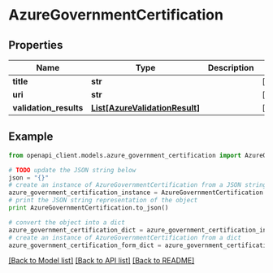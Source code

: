 # AzureGovernmentCertification


## Properties
Name | Type | Description | Notes
------------ | ------------- | ------------- | -------------
**title** | **str** |  | [optional] 
**uri** | **str** |  | [optional] 
**validation_results** | [**List[AzureValidationResult]**](AzureValidationResult.md) |  | [optional] 

## Example

```python
from openapi_client.models.azure_government_certification import AzureGovernmentCertification

# TODO update the JSON string below
json = "{}"
# create an instance of AzureGovernmentCertification from a JSON string
azure_government_certification_instance = AzureGovernmentCertification.from_json(json)
# print the JSON string representation of the object
print AzureGovernmentCertification.to_json()

# convert the object into a dict
azure_government_certification_dict = azure_government_certification_instance.to_dict()
# create an instance of AzureGovernmentCertification from a dict
azure_government_certification_form_dict = azure_government_certification.from_dict(azure_government_certification_dict)
```
[[Back to Model list]](../README.md#documentation-for-models) [[Back to API list]](../README.md#documentation-for-api-endpoints) [[Back to README]](../README.md)


